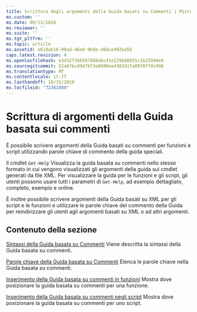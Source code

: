 ```yaml
---
title: Scrittura degli argomenti della Guida basati su Commenti | Microsoft Docs
ms.custom: ''
ms.date: 09/13/2016
ms.reviewer: ''
ms.suite: ''
ms.tgt_pltfrm: ''
ms.topic: article
ms.assetid: e619ab16-90ad-46e9-9bde-d6dce492ba56
caps.latest.revision: 4
ms.openlocfilehash: e3d32f36b597088abc41e229bb0955c1b25504e6
ms.sourcegitcommit: 52a67bcd9d7bf3e8600ea4302d1fa8970ff9c998
ms.translationtype: MT
ms.contentlocale: it-IT
ms.lasthandoff: 10/15/2019
ms.locfileid: "72361080"
---
```

# <a name="writing-comment-based-help-topics"></a>Scrittura di argomenti della Guida basata sui commenti

È possibile scrivere argomenti della Guida basati su commenti per funzioni e script utilizzando parole chiave di commento della guida speciali.

 Il cmdlet `Get-Help` Visualizza la guida basata su commenti nello stesso formato in cui vengono visualizzati gli argomenti della guida sui cmdlet generati da file XML. Per visualizzare la guida per le funzioni e gli script, gli utenti possono usare tutti i parametri di `Get-Help`, ad esempio dettagliato, completo, esempio e online.

 È inoltre possibile scrivere argomenti della Guida basati su XML per gli script e le funzioni e utilizzare le parole chiave del commento della Guida per reindirizzare gli utenti agli argomenti basati su XML o ad altri argomenti.

## <a name="in-this-section"></a>Contenuto della sezione

 [Sintassi della Guida basata su Commenti](./syntax-of-comment-based-help.md) Viene descritta la sintassi della Guida basata su commenti.

 [Parole chiave della Guida basata su Commenti](./comment-based-help-keywords.md) Elenca le parole chiave nella Guida basata su commenti.

 [Inserimento della Guida basata su commenti in funzioni](./placing-comment-based-help-in-functions.md) Mostra dove posizionare la guida basata su commenti per una funzione.

 [Inserimento della Guida basata su commenti negli script](./placing-comment-based-help-in-scripts.md) Mostra dove posizionare la guida basata su commenti per uno script.